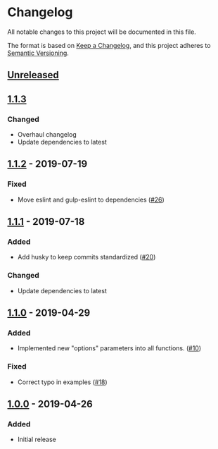 # Changelog
All notable changes to this project will be documented in this file.

The format is based on [Keep a Changelog](https://keepachangelog.com/en/1.0.0/), and this project adheres to [Semantic Versioning](https://semver.org/spec/v2.0.0.html).

## [Unreleased]

## [1.1.3]
### Changed
- Overhaul changelog
- Update dependencies to latest

## [1.1.2] - 2019-07-19
### Fixed
- Move eslint and gulp-eslint to dependencies ([#26](https://github.com/coldfrontlabs/gulp-templates/issues/26))

## [1.1.1] - 2019-07-18
### Added
- Add husky to keep commits standardized ([#20](https://github.com/coldfrontlabs/gulp-templates/issues/20))

### Changed
- Update dependencies to latest

## [1.1.0] - 2019-04-29
### Added
- Implemented new "options" parameters into all functions. ([#10](https://github.com/coldfrontlabs/gulp-templates/issues/10))

### Fixed
- Correct typo in examples ([#18](https://github.com/coldfrontlabs/gulp-templates/issues/18))

## [1.0.0] - 2019-04-26
### Added
- Initial release

[Unreleased]: https://github.com/coldfrontlabs/gulp-templates/compare/v1.1.3...HEAD
[1.1.3]: https://github.com/coldfrontlabs/gulp-templates/compare/v1.1.2...v1.1.3
[1.1.2]: https://github.com/coldfrontlabs/gulp-templates/compare/v1.1.1...v1.1.2
[1.1.1]: https://github.com/coldfrontlabs/gulp-templates/compare/v1.1.0...v1.1.1
[1.1.0]: https://github.com/coldfrontlabs/gulp-templates/compare/v1.0.0...v1.1.0
[1.0.0]: https://github.com/coldfrontlabs/gulp-templates/tree/v1.0.0
